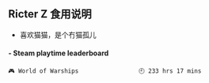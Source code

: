 ## Ricter Z 食用说明
- 喜欢猫猫，是个冇猫孤儿

<!-- steam-box start -->
#### - Steam playtime leaderboard
```text
🎮 World of Warships                 🕘 233 hrs 17 mins
```
<!-- Powered by https://github.com/YouEclipse/steam-box . -->
<!-- steam-box end -->

